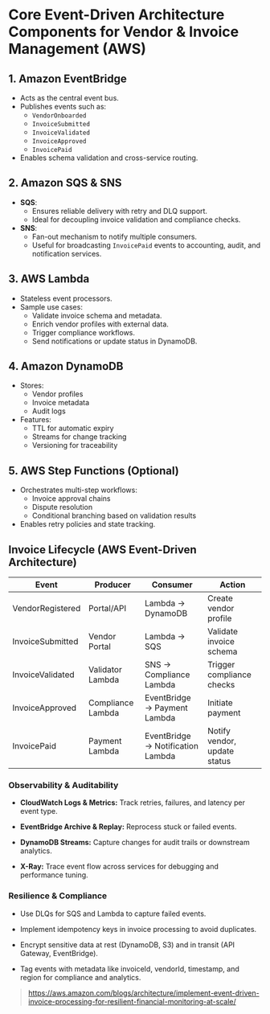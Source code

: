 # Core Event-Driven Architecture Components for Vendor & Invoice Management (AWS)

## 1. Amazon EventBridge
- Acts as the central event bus.
- Publishes events such as:
  - `VendorOnboarded`
  - `InvoiceSubmitted`
  - `InvoiceValidated`
  - `InvoiceApproved`
  - `InvoicePaid`
- Enables schema validation and cross-service routing.

## 2. Amazon SQS & SNS
- **SQS**:
  - Ensures reliable delivery with retry and DLQ support.
  - Ideal for decoupling invoice validation and compliance checks.
- **SNS**:
  - Fan-out mechanism to notify multiple consumers.
  - Useful for broadcasting `InvoicePaid` events to accounting, audit, and notification services.

## 3. AWS Lambda
- Stateless event processors.
- Sample use cases:
  - Validate invoice schema and metadata.
  - Enrich vendor profiles with external data.
  - Trigger compliance workflows.
  - Send notifications or update status in DynamoDB.

## 4. Amazon DynamoDB
- Stores:
  - Vendor profiles
  - Invoice metadata
  - Audit logs
- Features:
  - TTL for automatic expiry
  - Streams for change tracking
  - Versioning for traceability

## 5. AWS Step Functions (Optional)
- Orchestrates multi-step workflows:
  - Invoice approval chains
  - Dispute resolution
  - Conditional branching based on validation results
- Enables retry policies and state tracking.


## Invoice Lifecycle (AWS Event-Driven Architecture)

| Event              | Producer        | Consumer                        | Action                          |
|--------------------|-----------------|----------------------------------|----------------------------------|
| VendorRegistered   | Portal/API      | Lambda → DynamoDB               | Create vendor profile            |
| InvoiceSubmitted   | Vendor Portal   | Lambda → SQS                    | Validate invoice schema          |
| InvoiceValidated   | Validator Lambda| SNS → Compliance Lambda         | Trigger compliance checks        |
| InvoiceApproved    | Compliance Lambda| EventBridge → Payment Lambda    | Initiate payment                 |
| InvoicePaid        | Payment Lambda  | EventBridge → Notification Lambda| Notify vendor, update status     |

### Observability & Auditability

- **CloudWatch Logs & Metrics:** Track retries, failures, and latency per event type.

- **EventBridge Archive & Replay:** Reprocess stuck or failed events.

- **DynamoDB Streams:** Capture changes for audit trails or downstream analytics.

- **X-Ray:** Trace event flow across services for debugging and performance tuning.

### Resilience & Compliance

- Use DLQs for SQS and Lambda to capture failed events.

- Implement idempotency keys in invoice processing to avoid duplicates.

- Encrypt sensitive data at rest (DynamoDB, S3) and in transit (API Gateway, EventBridge).

- Tag events with metadata like invoiceId, vendorId, timestamp, and region for compliance and analytics.


> https://aws.amazon.com/blogs/architecture/implement-event-driven-invoice-processing-for-resilient-financial-monitoring-at-scale/

